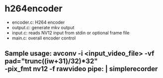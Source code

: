 h264encoder
==============

* encoder.c:     H264 encoder
* output.c:      generate mkv output
* input.c:       reads NV12 input from stdin or optional frame file
* main.c:        overall encoder control

Sample usage:
avconv -i <input_video_file> -vf pad="trunc((iw+31)/32)*32" \
	-pix_fmt nv12 -f rawvideo pipe: |
	simplerecorder <width> <height>
---
